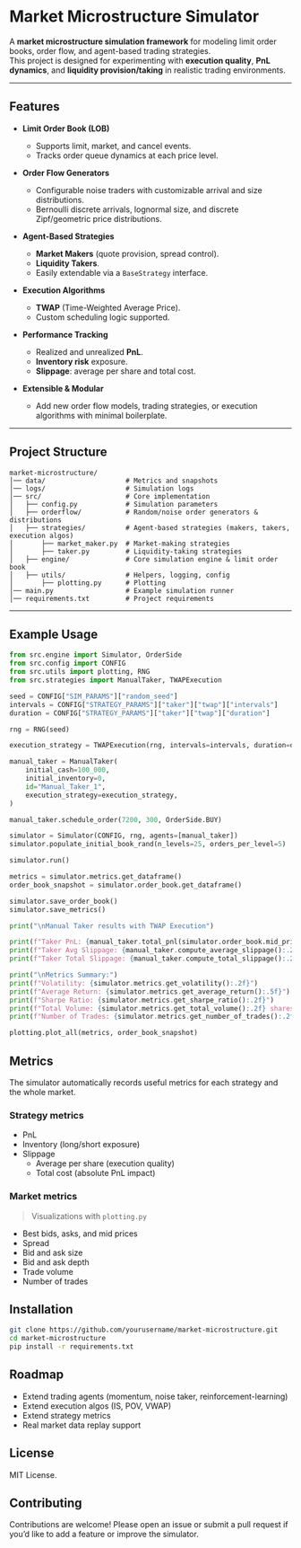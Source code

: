 # Market Microstructure Simulator

A **market microstructure simulation framework** for modeling limit order books, order flow, and agent-based trading strategies.  
This project is designed for experimenting with **execution quality**, **PnL dynamics**, and **liquidity provision/taking** in realistic trading environments.

---

## Features

-   **Limit Order Book (LOB)**

    -   Supports limit, market, and cancel events.
    -   Tracks order queue dynamics at each price level.

-   **Order Flow Generators**

    -   Configurable noise traders with customizable arrival and size distributions.
    -   Bernoulli discrete arrivals, lognormal size, and discrete Zipf/geometric price distributions.

-   **Agent-Based Strategies**

    -   **Market Makers** (quote provision, spread control).
    -   **Liquidity Takers**.
    -   Easily extendable via a `BaseStrategy` interface.

-   **Execution Algorithms**

    -   **TWAP** (Time-Weighted Average Price).
    -   Custom scheduling logic supported.

-   **Performance Tracking**

    -   Realized and unrealized **PnL**.
    -   **Inventory risk** exposure.
    -   **Slippage**: average per share and total cost.

-   **Extensible & Modular**
    -   Add new order flow models, trading strategies, or execution algorithms with minimal boilerplate.

---

## Project Structure

```
market-microstructure/
│── data/                    # Metrics and snapshots
│── logs/                    # Simulation logs
│── src/                     # Core implementation
│   ├── config.py            # Simulation parameters
│   ├── orderflow/           # Random/noise order generators & distributions
│   ├── strategies/          # Agent-based strategies (makers, takers, execution algos)
│       ├── market_maker.py  # Market-making strategies
│       ├── taker.py         # Liquidity-taking strategies
│   ├── engine/              # Core simulation engine & limit order book
│   ├── utils/               # Helpers, logging, config
│       ├── plotting.py      # Plotting
│── main.py                  # Example simulation runner
│── requirements.txt         # Project requirements
```

---

## Example Usage

```python
from src.engine import Simulator, OrderSide
from src.config import CONFIG
from src.utils import plotting, RNG
from src.strategies import ManualTaker, TWAPExecution

seed = CONFIG["SIM_PARAMS"]["random_seed"]
intervals = CONFIG["STRATEGY_PARAMS"]["taker"]["twap"]["intervals"]
duration = CONFIG["STRATEGY_PARAMS"]["taker"]["twap"]["duration"]

rng = RNG(seed)

execution_strategy = TWAPExecution(rng, intervals=intervals, duration=duration)

manual_taker = ManualTaker(
    initial_cash=100_000,
    initial_inventory=0,
    id="Manual_Taker_1",
    execution_strategy=execution_strategy,
)

manual_taker.schedule_order(7200, 300, OrderSide.BUY)

simulator = Simulator(CONFIG, rng, agents=[manual_taker])
simulator.populate_initial_book_rand(n_levels=25, orders_per_level=5)

simulator.run()

metrics = simulator.metrics.get_dataframe()
order_book_snapshot = simulator.order_book.get_dataframe()

simulator.save_order_book()
simulator.save_metrics()

print("\nManual Taker results with TWAP Execution")

print(f"Taker PnL: {manual_taker.total_pnl(simulator.order_book.mid_price())}")
print(f"Taker Avg Slippage: {manual_taker.compute_average_slippage():.2f} $/share")
print(f"Taker Total Slippage: {manual_taker.compute_total_slippage():.2f} $")

print("\nMetrics Summary:")
print(f"Volatility: {simulator.metrics.get_volatility():.2f}")
print(f"Average Return: {simulator.metrics.get_average_return():.5f}")
print(f"Sharpe Ratio: {simulator.metrics.get_sharpe_ratio():.2f}")
print(f"Total Volume: {simulator.metrics.get_total_volume():.2f} shares")
print(f"Number of Trades: {simulator.metrics.get_number_of_trades():.2f}")

plotting.plot_all(metrics, order_book_snapshot)
```

## Metrics

The simulator automatically records useful metrics for each strategy and the whole market.

### Strategy metrics

-   PnL
-   Inventory (long/short exposure)
-   Slippage
    -   Average per share (execution quality)
    -   Total cost (absolute PnL impact)

### Market metrics

> Visualizations with `plotting.py`

-   Best bids, asks, and mid prices
-   Spread
-   Bid and ask size
-   Bid and ask depth
-   Trade volume
-   Number of trades

## Installation

```bash
git clone https://github.com/yourusername/market-microstructure.git
cd market-microstructure
pip install -r requirements.txt
```

## Roadmap

-   Extend trading agents (momentum, noise taker, reinforcement-learning)
-   Extend execution algos (IS, POV, VWAP)
-   Extend strategy metrics
-   Real market data replay support

## License

MIT License.

## Contributing

Contributions are welcome! Please open an issue or submit a pull request if you’d like to add a feature or improve the simulator.

